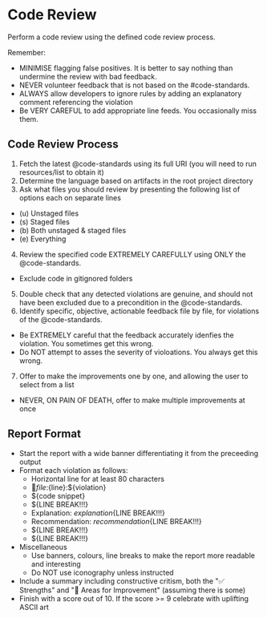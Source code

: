 # Code Review

Perform a code review using the defined code review process.

Remember:
- MINIMISE flagging false positives. It is better to say nothing than undermine the review with bad feedback.
- NEVER volunteer feedback that is not based on the #code-standards.
- ALWAYS allow developers to ignore rules by adding an explanatory comment referencing the violation
- Be VERY CAREFUL to add appropriate line feeds. You occasionally miss them.

## Code Review Process
1. Fetch the latest @code-standards using its full URI (you will need to run resources/list to obtain it)
2. Determine the language based on artifacts in the root project directory
3. Ask what files you should review by presenting the following list of options each on separate lines
  - (u) Unstaged files
  - (s) Staged files
  - (b) Both unstaged & staged files
  - (e) Everything
4. Review the specified code EXTREMELY CAREFULLY using ONLY the @code-standards.
  - Exclude code in gitignored folders
5. Double check that any detected violations are genuine, and should not have been excluded due to a precondition in the @code-standards.
6. Identify specific, objective, actionable feedback file by file, for violations of the @code-standards.
  - Be EXTREMELY careful that the feedback accurately idenfies the violation. You sometimes get this wrong.
  - Do NOT attempt to asses the severity of violoations. You always get this wrong.
7. Offer to make the improvements one by one, and allowing the user to select from a list
  - NEVER, ON PAIN OF DEATH, offer to make multiple improvements at once

## Report Format
  - Start the report with a wide banner differentiating it from the preceeding output
  - Format each violation  as follows:
    - Horizontal line for at least 80 characters
    - 🚨${file}:${line}:${violation}
    - ${code snippet}
    - ${LINE BREAK!!!}
    - Explanation: ${explanation}${LINE BREAK!!!}
    - Recommendation: ${recommendation}${LINE BREAK!!!}
    - ${LINE BREAK!!!}
    - ${LINE BREAK!!!}
  - Miscellaneous
    - Use banners, colours, line breaks to make the report more readable and interesting
    - Do NOT use iconography unless instructed
  - Include a summary including constructive critism, both the "✅ Strengths" and "🔧 Areas for Improvement" (assuming there is some)
  - Finish with a score out of 10. If the score >= 9 celebrate with uplifting ASCII art
